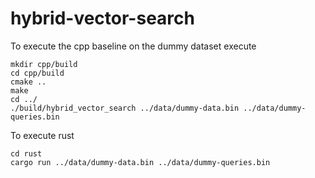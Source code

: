 # hybrid-vector-search

To execute the cpp baseline on the dummy dataset execute
```
mkdir cpp/build
cd cpp/build
cmake ..
make
cd ../
./build/hybrid_vector_search ../data/dummy-data.bin ../data/dummy-queries.bin
```


To execute rust
```
cd rust
cargo run ../data/dummy-data.bin ../data/dummy-queries.bin
```
